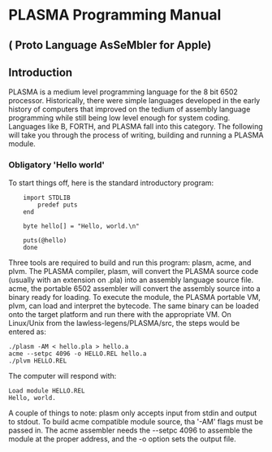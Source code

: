 # PLASMA Programming Manual
## ( Proto Language AsSeMbler for Apple)

## Introduction
PLASMA is a medium level programming language for the 8 bit 6502 processor. Historically, there were simple languages developed in the early history of computers that improved on the tedium of assembly language programming while still being low level enough for system coding. Languages like B, FORTH, and PLASMA fall into this category. The following will take you through the process of writing, building and running a PLASMA module.

### Obligatory 'Hello world'
To start things off, here is the standard introductory program:

```
    import STDLIB
        predef puts
    end
    
    byte hello[] = "Hello, world.\n"
    
    puts(@hello)
    done
```

Three tools are required to build and run this program: plasm, acme, and plvm.  The PLASMA compiler, plasm, will convert the PLASMA source code (usually with an extension on .pla) into an assembly language source file.  acme, the portable 6502 assembler will convert the assembly source into a binary ready for loading. To execute the module, the PLASMA portable VM, plvm, can load and interpret the bytecode. The same binary can be loaded onto the target platform and run there with the appropriate VM. On Linux/Unix from the lawless-legens/PLASMA/src, the steps would be entered as:

```
./plasm -AM < hello.pla > hello.a
acme --setpc 4096 -o HELLO.REL hello.a
./plvm HELLO.REL
```

The computer will respond with:

```
Load module HELLO.REL
Hello, world.
```

A couple of things to note: plasm only accepts input from stdin and output to stdout. To build acme compatible module source, tha '-AM' flags must be passed in. The acme assembler needs the --setpc 4096 to assemble the module at the proper address, and the -o option sets the output file.


